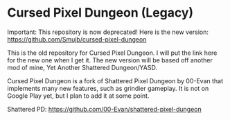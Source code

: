 # Cursed Pixel Dungeon (Legacy)

Important: This repository is now deprecated! Here is the new version: https://github.com/Smujb/cursed-pixel-dungeon

This is the old repository for Cursed Pixel Dungeon. I will put the link here for the new one when I get it. The new version will be based off another mod of mine, Yet Another Shattered Dungeon/YASD.

Cursed Pixel Dungeon is a fork of Shattered Pixel Dungeon by 00-Evan that implements many new features, such as grindier gameplay. It is not on Google Play yet, but I plan to add it at some point.

Shattered PD: https://github.com/00-Evan/shattered-pixel-dungeon